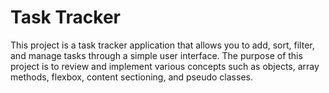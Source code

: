 # Task Tracker
This project is a task tracker application that allows you to add, sort, filter, and manage tasks through a simple user interface. The purpose of this project is to review and implement various concepts such as objects, array methods, flexbox, content sectioning, and pseudo classes.



